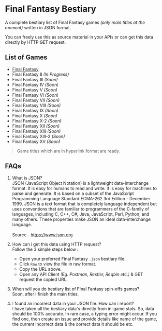 # Final Fantasy Bestiary
A complete bestiary list of Final Fantasy games _(only main titles at the moment)_ written in JSON format.

You can freely use this as source material in your APIs or can get this data directly by HTTP GET request.

## List of Games
- [Final Fantasy](https://github.com/Priyanuj09/Final-Fantasy-Bestiary/tree/main/Final%20Fantasy)
- Final Fantasy II _(In Progress)_
- Final Fantasy III _(Soon)_
- Final Fantasy IV _(Soon)_
- Final Fantasy V _(Soon)_
- Final Fantasy VI _(Soon)_
- Final Fantasy VII _(Soon)_
- Final Fantasy VIII _(Soon)_
- Final Fantasy IX _(Soon)_
- Final Fantasy X _(Soon)_
- Final Fantasy X-2 _(Soon)_
- Final Fantasy XII _(Soon)_
- Final Fantasy XIII _(Soon)_
- Final Fantasy XIII-2 _(Soon)_
- Final Fantasy XV  _(Soon)_

> Game titles which are in hyperlink format are ready.

## FAQs
1. What is JSON?\
JSON (JavaScript Object Notation) is a lightweight data-interchange format. It is easy for humans to read and write. It is easy for machines to parse and generate. It is based on a subset of the JavaScript Programming Language Standard ECMA-262 3rd Edition - December 1999. JSON is a text format that is completely language independent but uses conventions that are familiar to programmers of the C-family of languages, including C, C++, C#, Java, JavaScript, Perl, Python, and many others. These properties make JSON an ideal data-interchange language.\
\
Source - https://www.json.org

2. How can i get this data using HTTP request?\
Follow the 3 simple steps below :
    - Open your preferred Final Fantasy ` .json `  bestiary file.
    - Click ` Raw ` to view the file in raw format.
    - Copy the URL above.
    - Open any API Client _(Eg. Postman, Restler, Reqbin etc.)_ & GET request the copied URL.

3. When will you do bestiary list of Final Fantasy spin-offs games?\
Soon, after i finish the main titles.

4. I found an incorrect data in your JSON file. How can i report?\
I have taken all the bestiary data's directly from in-game stats. So, data should be 100% accurate. In rare case, a typing error might occur. If you find one, then create an issue and provide details like name of the game, the current incorrect data & the correct data it should be etc.
